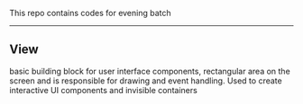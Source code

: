 This repo contains codes for evening batch

----------


View
-------------

basic building block for user interface components,  rectangular area on the screen and is responsible for drawing and event handling. Used to create interactive UI components and invisible containers